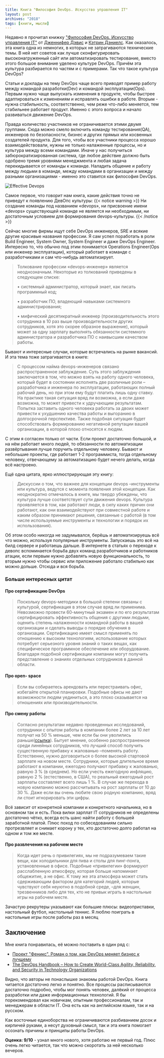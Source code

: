 ```yaml
---
title: Книга "Философия DevOps. Искусство управления IT"
layout: post
archives: "2018"
tags: [книги, мысли]
---
```


Недавно я прочитал книжку ["Философия DevOps. Искусство управления IT"](https://www.piter.com/product/filosofiya-devops-iskusstvo-upravleniya-it) от [Дженнифер Дэвис](https://www.oreilly.com/pub/au/6399) и [Кэтрин Дэниелс](https://www.oreilly.com/pub/au/6392). Как оказалось, эта книга одна из немногих, в которых не затрагиваются технические темы. В ней нет советов как лучше сконфигурировать высоконагруженный сайт или автоматизировать тестирование, вместо этого большое внимание уделено культуре DevOps. Причём эта культура разбирается по частям и с примерами. Так что такое культура DevOps? 
<!--more-->

Статьи и доклады на тему DevOps чаще всего приводят пример работу между командой разработки(Dev) и командой эксплуатации(Ops). Первым нужно чаще выпускать изменения в продукте, чтобы быстрее адаптироваться к изменениям и исправлять ошибки в работе. Вторым - нужна стабильность, соответственно, чем реже что-либо меняется, тем стабильнее работает продукт. Именно с этого вопроса и начало развиваться движение DevOps.

Правда количество участников не ограничивается этими двумя группами. Сюда можно смело включить команду тестирования(QA), инженеров по безопасности, бизнес и других прямых или косвенных создателей продукта. Для того, чтобы все участники процесса хорошо взаимодействовали, нужны не только налаженные процессы, но и культура между всеми командами. Иначе у нас получиться забюрократизированная система, где любое действие должно быть одобрено тремя уровнями менеджмента и любая задача перекидывается от команды к команде. Наладить общение и работу между людьми в команде, между командами в организации и между разными организациями - именно это ставится как философия DevOps.

![Effective Devops](cover.jpg)

Самое первое, что говорит нам книга, какие действия точно не приведут к появлению ДевОпс культуры:
{{< notice warning >}}
Ни создание команды под названием «devops», ни присвоение имени «devops» существующей команде не является ни необходимым, ни достаточным условием для формирования devops-культуры.
{{< /notice >}}

Сейчас многие фирмы ищут себе DevOps инженеров, SRE и всякие другие красивые названия профессии. Я сам успел поработать в роли Build Engineer, System Owner, System Engineer и даже DevOps Engineer. Интересно то, что обычно под этим понимается  Operations Engineer(Ops или инженер эксплуатации), который работает в команде с разработчиками и сам что-нибудь автоматизирует.

>Толкование профессии «devops-инженер» является неоднозначным. Некоторые из толкований приведены в следующем списке: 
>
> • системный администратор, который знает, как писать программный код;
>
> • разработчик ПО, владеющий навыками системного администрирования;
>
> • мифический десятикратный инженер (производительность этого сотрудника в 10 раз выше производительности других сотрудников, хотя это скорее образное выражение), который может за одну зарплату выполнять обязанности системного администратора и разработчика ПО с наивысшим качеством работы.

Бывают и интересные случаи, которые встречались на рынке вакансий. И эта тема тоже затрагивается в книге:

>С процессом найма devops-инженеров связано распространенное заблуждение. Суть этого заблуждения заключается в том, что можно взять на работу одного человека, который будет в состоянии исполнять две различные роли –разработчика и инженера по эксплуатации, работающих полный рабочий день, но при этом ему будут платить лишь одну ставку. На практике такая ситуация вряд ли возможна, а если даже возможна, то может привести к удручающим результатам. Попытка заставить одного человека работать за двоих может привести к ухудшению качества работы и выгоранию в долгосрочной перспективе. Также подобная ситуация будет способствовать формированию негативной репутации вашей организации, в которой плохо относятся к людям.

С этим я согласен только от части. Если проект достаточно большой, и на нём работает много людей, то обязанности по автоматизации развёртывания лучше поручить отдельному человеку. Бывают и небольшие проекты, где работает 1-2 программиста, тогда отдельному человеку, отвечающему за автоматизацию будет нечего делать, когда всё настроено.

Ещё одна цитата, ярко иллюстрирующая эту книгу:
>Дискуссии о том, что важнее для концепции devops –инструменты или культура, ведутся с момента появления этой концепции. Как неоднократно отмечалось в книге, мы твердо убеждены, что культура лучше соответствует сути движения devops. Культура проявляется в том, как работают люди, в силу каких причин они работают, как они взаимодействуют при совместной работе и каким образом принимают решения, связанные с работой (в том числе используемые инструменты и технологии и порядок их использования).

Об этом особо никогда не задумывался, берёшь и автоматизируешь всё что можно, используя популярные инструменты. Запускаешь это всё на билд сервере и работаешь дальше. В интернете в статьях о переходе к девопс вспоминается борьба двух команд разработчиков и работников атации, если первым нужно добавлять новую функциональность, то вторым нужно чтобы сервис или приложение работало стабильно как можно дольше. Отсюда и вся борьба.

### Больше интересных цитат

#### Про сертификацию DevOps

>Поскольку devops-методики в большой степени связаны с культурой, сертификация в этом случае вряд ли применима. Невозможно провести 60-минутный экзамен и по его результатам сертифицировать эффективность общения с другими людьми, оценить степень налаженности командной работы в вашей организации и сделать выводы о порядке обучения в организации. Сертификацию имеет смысл применять по отношению к высоким технологиям, использование которых потребует серьезного уровня знаний о таких вещах, как специфическое программное обеспечение или оборудование. Благодаря подобной сертификации компании могут получить представление о знаниях отдельных сотрудников в данной области.

#### Про open-  space
>Если вы собираетесь арендовать или перестраивать офис, избегайте открытой планировки. Подобные офисы не дают возможности людям уединиться, а это плохо сказывается на отношениях или производительности.

#### Про смену работы
>Согласно результатам недавно проведенных исследований, сотрудники с опытом работы в компании более 2 лет за 10 лет получат на 50 % меньше, чем если бы они уволились раньше([ссылка](https://www.forbes.com/video/5728140648001/#3d06b96d4ee1)). Бытует мнение, особенно распространенное среди линейных сотрудников, что лучший способ получить существенную прибавку к жалованью –поменять работу. Естественно, нужно договориться о более высокой стартовой зарплате на новом месте. Сотрудники, которые длительное время работают в компании, ежегодно получают прибавку к жалованью, равную 3 % (в среднем). Но если учесть ежегодную инфляцию, равную 2 % (естественно, в США), то реальный ежегодный рост зарплаты составляет всего лишь 1 %. В случае же перехода в новую компанию можно рассчитывать на рост зарплаты от 10 до 30 %. Даже если вы очень любите свою родную компанию, вряд ли стоит игнорировать эти цифры.

Всё зависит от конкретной компании и конкретного начальника, но в основном так и есть. Пока вилки зарплат IT сотрудников не определены достаточно чётко, всегда есть шанс найти работу с большей заработной платой. Плюс поход по собеседованиям сильно протрезвляет и снимает корону у тех, кто достаточно долго работал на одном и том же месте.

#### Про развлечения на рабочем месте
>Когда идет речь о привилегиях, мы не подразумеваем такие вещи, как холодильники для пива и столы для пинг-понга, установленные в офисе. Подобные «привилегии» формируют расслабленную атмосферу, которая больше напоминает общежитие, а не офис. К тому же эта атмосфера может стать сдерживающим фактором для категорий людей, которые чувствуют себя неуютно в подобной среде, –для женщин, трезвенников либо для тех, кто не привык играть в настольные игры на рабочем месте.

Зачастую рекрутеры указывают как большие плюсы: видеоприставки, настольный футбол, настольный теннис. Я люблю поиграть в настольные игры после работы раз в месяц

## Заключение


Мне книга понравилась, её можно поставить в один ряд с:
 - [Проект "Феникс". Роман о том, как DevOps меняет бизнес к лучшему](https://www.ozon.ru/context/detail/id/32211144/)
 - [The DevOps Handbook – How to Create World-Class Agility, Reliability, and Security in Technology Organizations](https://play.google.com/store/books/details?id=ui8hDgAAQBAJ&rdid=book-ui8hDgAAQBAJ&rdot=1&source=gbs_vpt_read&pcampaignid=books_booksearch_viewport)

Видно, что авторы не понаслышке знакомы работой DevOps. 
Книга читается достаточно легко и понятно. Все процессы расписываются достаточно подробно, чтобы мог понять человек, далёкий от процесса разработки или даже информационных технологий. Я бы порекомендовал как новичкам, опытным профессионалам, так и менеджерам в области IT. Она есть как на английском языке, так и на русском.

Как восточные единоборства не ограничиваются разбиванием досок и кирпичей руками, а несут духовный смысл, так и эта книга помогает осознать причины и принципы работы DevOps.


**Оценка: 9/10** - узнал много нового, хотя работаю не первый год. Плюс очень легко читается, так что можно скоротать за ней несколько вечеров.
